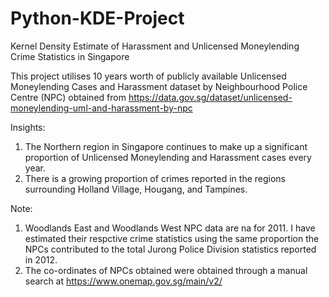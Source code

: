 # Python-KDE-Project
Kernel Density Estimate of Harassment and Unlicensed Moneylending Crime Statistics in Singapore

This project utilises 10 years worth of publicly available Unlicensed Moneylending Cases and Harassment dataset by Neighbourhood Police Centre (NPC) obtained from https://data.gov.sg/dataset/unlicensed-moneylending-uml-and-harassment-by-npc

Insights:
1. The Northern region in Singapore continues to make up a significant proportion of Unlicensed Moneylending and Harassment cases every year.
2. There is a growing proportion of crimes reported in the regions surrounding Holland Village, Hougang, and Tampines. 


Note: 
1. Woodlands East and Woodlands West NPC data are na for 2011. I have estimated their respctive crime statistics using the same proportion the NPCs contributed to the total Jurong Police Division statistics reported in 2012.
2. The co-ordinates of NPCs obtained were obtained through a manual search at https://www.onemap.gov.sg/main/v2/
